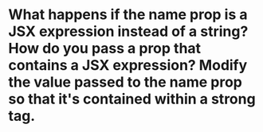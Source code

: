 # What happens if the name prop is a JSX expression instead of a string? How do you pass a prop that contains a JSX expression? Modify the value passed to the name prop so that it's contained within a strong tag.

